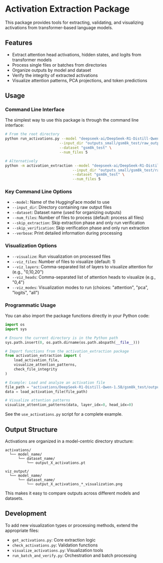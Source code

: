 # Activation Extraction Package

This package provides tools for extracting, validating, and visualizing activations from transformer-based language models.

## Features

- Extract attention head activations, hidden states, and logits from transformer models
- Process single files or batches from directories
- Organize outputs by model and dataset
- Verify the integrity of extracted activations
- Visualize attention patterns, PCA projections, and token predictions

## Usage

### Command Line Interface

The simplest way to use this package is through the command line interface:

```bash
# From the root directory
python run_activations.py --model "deepseek-ai/DeepSeek-R1-Distill-Qwen-1.5B" \
                         --input_dir "outputs_small/gsm8k_test/raw_outputs" \
                         --dataset "gsm8k_test" \
                         --num_files 5

# Alternatively
python -m activation_extraction --model "deepseek-ai/DeepSeek-R1-Distill-Qwen-1.5B" \
                               --input_dir "outputs_small/gsm8k_test/raw_outputs" \
                               --dataset "gsm8k_test" \
                               --num_files 5
```

### Key Command Line Options

- `--model`: Name of the HuggingFace model to use
- `--input_dir`: Directory containing raw output files
- `--dataset`: Dataset name (used for organizing outputs)
- `--num_files`: Number of files to process (default: process all files)
- `--skip_extraction`: Skip extraction phase and only run verification
- `--skip_verification`: Skip verification phase and only run extraction
- `--verbose`: Print detailed information during processing

### Visualization Options

- `--visualize`: Run visualization on processed files
- `--viz_files`: Number of files to visualize (default: 1)
- `--viz_layers`: Comma-separated list of layers to visualize attention for (e.g., "0,10,20")
- `--viz_heads`: Comma-separated list of attention heads to visualize (e.g., "0,4")
- `--viz_modes`: Visualization modes to run (choices: "attention", "pca", "logits", "all")

### Programmatic Usage

You can also import the package functions directly in your Python code:

```python
import os
import sys

# Ensure the current directory is in the Python path
sys.path.insert(0, os.path.dirname(os.path.abspath(__file__)))

# Import functions from the activation_extraction package
from activation_extraction import (
    load_activation_file,
    visualize_attention_patterns,
    check_file_integrity
)

# Example: Load and analyze an activation file
file_path = "activations/DeepSeek-R1-Distill-Qwen-1.5B/gsm8k_test/output_0_activations.pt"
data = load_activation_file(file_path)

# Visualize attention patterns
visualize_attention_patterns(data, layer_idx=0, head_idx=0)
```

See the `use_activations.py` script for a complete example.

## Output Structure

Activations are organized in a model-centric directory structure:

```
activations/
  └── model_name/
      └── dataset_name/
          └── output_X_activations.pt

viz_output/
  └── model_name/
      └── dataset_name/
          └── output_X_activations_*_visualization.png
```

This makes it easy to compare outputs across different models and datasets.

## Development

To add new visualization types or processing methods, extend the appropriate files:

- `get_activations.py`: Core extraction logic
- `check_activations.py`: Validation functions
- `visualize_activations.py`: Visualization tools
- `run_batch_and_verify.py`: Orchestration and batch processing 